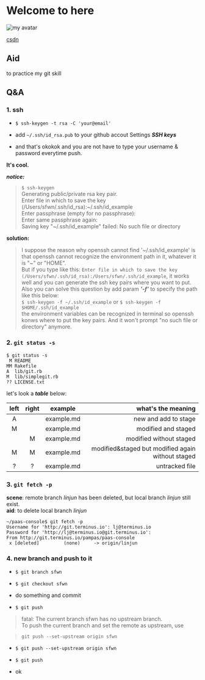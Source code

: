 # Welcome to here  

![my avatar][avatar: url]  

[csdn](http://blog.csdn.net/shifangwannian)

## Aid  

to practice my git skill  

## Q&A  

### 1. ssh  

- ```$ ssh-keygen -t rsa -C 'your@email'```  

- add ```~/.ssh/id_rsa.pub``` to your github accout Settings ___SSH keys___  

- and that's okokok and you are not have to type your username & password everytime push.  

**It's cool.**  

***notice:***  

> ```$ ssh-keygen```  
> Generating public/private rsa key pair.  
> Enter file in which to save the key (/Users/sfwn/.ssh/id_rsa):~/.ssh/id_example  
> Enter passphrase (empty for no passphrase):  
> Enter same passphrase again:  
> Saving key "~/.ssh/id_example" failed: No such file or directory

**solution:**  
> I suppose the reason why openssh cannot find '~/.ssh/id_example' is that openssh cannot recognize the environment path in it, whatever it is "~" or "HOME".  
> But if you type like this: ```Enter file in which to save the key (/Users/sfwn/.ssh/id_rsa):/Users/sfwn/.ssh/id_example```, it works well and you can generate the ssh key pairs where you want to put.  
> Also you can solve this question by add param ***'-f'*** to specify the path like this below:  
> ```$ ssh-keygen -f ~/.ssh/id_example``` or ```$ ssh-keygen -f $HOME/.ssh/id_example```  
> the environment variables can be recognized in terminal so openssh konws where to put the key pairs. And it won't prompt "no such file or directory" anymore.

### 2. ```git status -s```  

~~~
$ git status -s
 M README
MM Rakefile
A  lib/git.rb
M  lib/simplegit.rb
?? LICENSE.txt
~~~  

let's look a ***table*** below:  

|left|right|example|what's the meaning|  
|:--:|:--:|:--:|--:|
|A||example.md|new and add to stage|  
|M||example.md|modified and staged|  
||M|example.md|modified without staged|  
|M|M|example.md|modified&staged but modified again without staged|  
|?|?|example.md|untracked file|  

### 3. ```git fetch -p```  

**scene**: remote branch _linjun_ has been deleted, but local branch _linjun_ still exist.  
**aid**: to delete local branch _linjun_

```
~/paas-console$ git fetch -p
Username for 'http://git.terminus.io': lj@terminus.io
Password for 'http://lj@terminus.io@git.terminus.io':
From http://git.terminus.io/pampas/paas-console
 x [deleted]         (none)     -> origin/linjun
```

### 4. new branch and push to it  

- ```$ git branch sfwn```  

- ```$ git checkout sfwn```  

- do something and commit  

- ```$ git push```  

> fatal: The current branch sfwn has no upstream branch.  
> To push the current branch and set the remote as upstream, use

>    ```git push --set-upstream origin sfwn```  

- ```$ git push --set-upstream origin sfwn```  

- ```$ git push```  

- ok












[avatar: url]: https://avatars3.githubusercontent.com/u/13919034?v=3&s=96